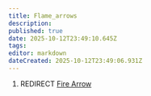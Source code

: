 ```yaml
---
title: Flame_arrows
description: 
published: true
date: 2025-10-12T23:49:10.645Z
tags: 
editor: markdown
dateCreated: 2025-10-12T23:49:06.931Z
---
```


1.  REDIRECT [Fire Arrow](Fire_Arrow "wikilink")
